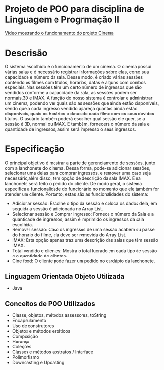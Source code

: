# Projeto de POO para disciplina de Linguagem e Progrmação II 

[Vídeo mostrando o funcionamento do projeto Cinema](https://youtu.be/osIvq9rlvVo)

# Descrisão
 O sistema escolhido é o funcionamento de um cinema. O cinema possui várias salas e é necessário registrar informações sobre elas, como sua capacidade e número da sala. Desse modo, é criado várias sessões contendo os filmes com títulos, horários, datas e alguns com combos especiais. Nas sessões têm um certo número de ingressos que são vendidos conforme a capacidade da sala, as sessões podem ser normais,3D e IMAX.
 A função do nosso sistema é controlar e administrar um cinema,  podendo ver quais são as sessões que ainda estão disponíveis, sendo que a cada ingresso vendido apareça quantos ainda estão disponíveis, quais os horários e datas de cada filme com os seus devidos títulos. O usuário também poderá escolher qual sessão ele quer, se a sessão é 3D, normal ou IMAX. E também, fornecerá o número da sala e quantidade de ingressos, assim será impresso o seus ingressos.

# Especificação
 O principal objetivo é mostrar a parte de gerenciamento de sessões, junto com a   lanchonete do cinema. Dessa forma, pode-se adicionar sessões, selecionar uma delas para comprar ingressos, e remover uma caso seja necessário,além disso, tem opção de descrição da sala IMAX. E na lanchonete será feito o pedido do cliente. De modo geral, o sistema especifica a funcionalidade do funcionário no momento que ele também for atender um cliente.
 Portanto, estas são as funcionalidades do sistema: 
 - Adicionar sessão: Escolhe o tipo da sessão e coloca os dados dela, em seguida a sessão é adicionada no Array List.
 - Selecionar sessão e Comprar ingresso: Fornece o número da Sala  e a quantidade de ingressos, assim é imprimido os ingressos da sala escolhida.
 - Remover sessão: Caso os ingressos de uma sessão acabem ou passe do horário do filme, ela deve ser removida do Array List.
 - IMAX: Esta opção apenas traz uma descrição das salas que têm sessão IMAX.
 - Total vendido e clientes: Mostra o total lucrado em cada tipo de sessão e a quantidade de clientes.
 - Cine food: O cliente pode fazer um pedido no cardápio da lanchonete.
 

## Linguagem Orientada Objeto Utilizada
- Java 

## Conceitos de POO Utilizados
- Classe, objetos, métodos assessores, toString
- Encapsulamento
- Uso de construtores
- Objetos e métodos estáticos
- Composição
- Herança
- Coleções
- Classes e métodos abstratos / Interface
- Polimorfismo
- Downcasting e Upcasting
